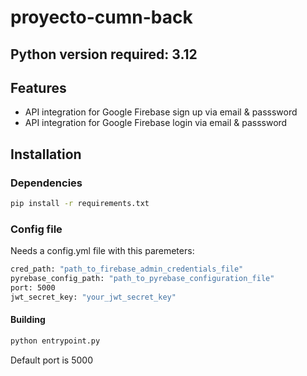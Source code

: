 # proyecto-cumn-back
## Python version required:  3.12

## Features

- API integration for Google Firebase sign up via email & passsword
- API integration for Google Firebase login via email & passsword


## Installation
### Dependencies

```sh
pip install -r requirements.txt
```
### Config file

Needs a config.yml file with this paremeters:
```sh
cred_path: "path_to_firebase_admin_credentials_file"
pyrebase_config_path: "path_to_pyrebase_configuration_file"
port: 5000
jwt_secret_key: "your_jwt_secret_key"
```


#### Building 

```sh
python entrypoint.py
```
Default port is 5000